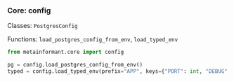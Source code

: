 ### Core: config

Classes: `PostgresConfig`

Functions: `load_postgres_config_from_env`, `load_typed_env`

```python
from metainformant.core import config

pg = config.load_postgres_config_from_env()
typed = config.load_typed_env(prefix="APP", keys={"PORT": int, "DEBUG": bool})
```


